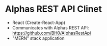 # Alphas REST API Clinet 
* React (Create-React-App) 
* Communicates with Alphas REST API: https://github.com/BH0/AlphasRestApi 
* "MERN" stack application 

